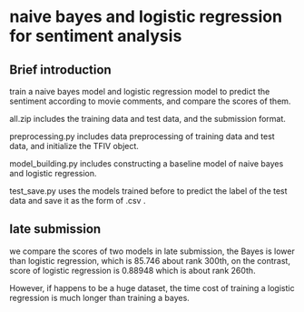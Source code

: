 # naive bayes and logistic regression for sentiment analysis

## Brief introduction

train a naive bayes model and logistic regression model to predict the sentiment according to movie comments, and compare the scores of them.

all.zip includes the training data and test data, and the submission format.

preprocessing.py includes data preprocessing of training data and test data, and initialize the TFIV object.

model_building.py includes constructing a baseline model of naive bayes and logistic regression.

test_save.py uses the models trained before to predict the label of the test data and save it as the form of .csv .

## late submission
we compare the scores of two models in late submission, the Bayes is lower than logistic regression, which is 85.746 about rank 300th, on the contrast, score of logistic regression is 0.88948 which is about rank 260th.

However, if happens to be a huge dataset, the time cost of training a logistic regression is much longer than training a bayes.